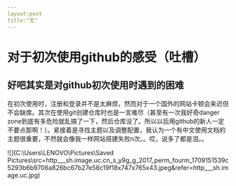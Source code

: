 ```yaml
---
layout:post
title:"无"
---
```


# 对于初次使用github的感受（吐槽）

## 好吧其实是对github初次使用时遇到的困难

在初次使用时，注册和登录并不是太麻烦，然而对于一个国外的网站卡顿会来迟但不会缺席。其次在使用git创建仓库时也是一言难尽（甚至有一次我好奇danger zone到底有多危险就乱搞了一下，然后仓库没了。所以以后用github的新人一定不要点那啊！）。紧接着是寻找主题以及调整配置，我认为一个有中文使用文档的主题很重要，不然就会像我一样网站搭建失败n次。。哎，说多了都是泪。。

![](C:\Users\LENOVO\Pictures\Saved Pictures\src=http___sh.image.uc.cn_s_y9g_g_2017_perm_fourm_1709151539c5293b6b9706a826bc67b27e58c19f18x747x765x43.jpeg&refer=http___sh.image.uc.jpg)